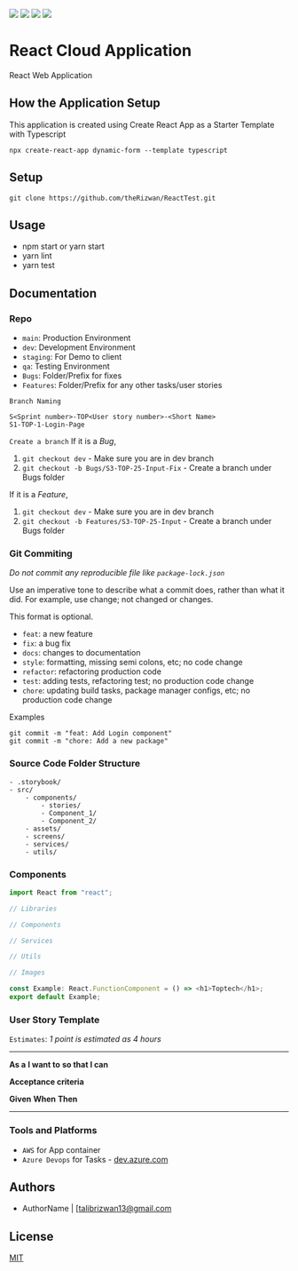 ![](https://img.shields.io/badge/version-v1.0.0-blue)
![](https://img.shields.io/badge/node-v16.13.1-green)
![](https://img.shields.io/badge/npm-8.1.2-green)
![](https://img.shields.io/badge/react-17.0.2-green)

# React Cloud Application

React Web Application

## How the Application Setup
  This application is created using Create React App as a Starter Template with Typescript
  
```
npx create-react-app dynamic-form --template typescript
```

## Setup

```
git clone https://github.com/theRizwan/ReactTest.git
```

## Usage

- npm start or yarn start
- yarn lint
- yarn test

## Documentation

### Repo

- `main`: Production Environment
- `dev`: Development Environment
- `staging`: For Demo to client
- `qa`: Testing Environment
- `Bugs`: Folder/Prefix for fixes
- `Features`: Folder/Prefix for any other tasks/user stories

`Branch Naming`

```
S<Sprint number>-TOP<User story number>-<Short Name>
S1-TOP-1-Login-Page
```

`Create a branch`
If it is a _Bug_,

1. `git checkout dev` - Make sure you are in dev branch
2. `git checkout -b Bugs/S3-TOP-25-Input-Fix` - Create a branch under Bugs folder

If it is a _Feature_,

1. `git checkout dev` - Make sure you are in dev branch
2. `git checkout -b Features/S3-TOP-25-Input` - Create a branch under Bugs folder

### Git Commiting

_Do not commit any reproducible file like `package-lock.json`_

Use an imperative tone to describe what a commit does, rather than what it did. For example, use change; not changed or changes.

This format is optional.

- `feat`: a new feature
- `fix`: a bug fix
- `docs`: changes to documentation
- `style`: formatting, missing semi colons, etc; no code change
- `refactor`: refactoring production code
- `test`: adding tests, refactoring test; no production code change
- `chore`: updating build tasks, package manager configs, etc; no production code change

Examples

```
git commit -m "feat: Add Login component"
git commit -m "chore: Add a new package"
```

### Source Code Folder Structure

```
- .storybook/
- src/
    - components/
        - stories/
        - Component_1/
        - Component_2/
    - assets/
    - screens/
    - services/
    - utils/
```

### Components

```ts
import React from "react";

// Libraries

// Components

// Services

// Utils

// Images 

const Example: React.FunctionComponent = () => <h1>Toptech</h1>;
export default Example;
```

### User Story Template

`Estimates`: _1 point is estimated as 4 hours_

---

**As a** <type of user>
**I want to** <perform some task>
**so that I can** <achieve some goal>

**Acceptance criteria**

**Given** <some context>
**When** <some action is carried out>
**Then** <a set of observable outcomes should occur>

---

### Tools and Platforms

- `AWS` for App container
- `Azure Devops` for Tasks - [dev.azure.com](https://dev.azure.com/)

## Authors

- AuthorName | [talibrizwan13@gmail.com

## License

[MIT](./LICENSE)

